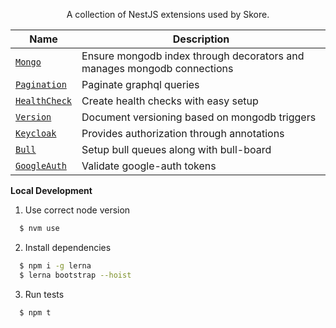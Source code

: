 <p align="center">
A collection of NestJS extensions used by Skore.
</p>

| Name                                     | Description                                                             |
| ---------------------------------------- | ----------------------------------------------------------------------- |
| [`Mongo`](./packages/mongo)              | Ensure mongodb index through decorators and manages mongodb connections |
| [`Pagination`](./packages/pagination)    | Paginate graphql queries                                                |
| [`HealthCheck`](./packages/health-check) | Create health checks with easy setup                                    |
| [`Version`](./packages/version)          | Document versioning based on mongodb triggers                           |
| [`Keycloak`](./packages/keycloak)        | Provides authorization through annotations                              |
| [`Bull`](./packages/bull)                | Setup bull queues along with bull-board                                 |
| [`GoogleAuth`](./packages/google-auth)   | Validate google-auth tokens                                             |

**Local Development**

1.  Use correct node version

```bash
  $ nvm use
```

2.  Install dependencies

```bash
  $ npm i -g lerna
  $ lerna bootstrap --hoist
```

3. Run tests

```bash
  $ npm t
```
